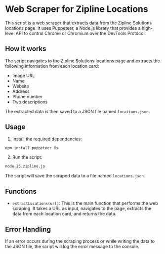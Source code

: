 # Web Scraper for Zipline Locations

This script is a web scraper that extracts data from the Zipline Solutions locations page. It uses Puppeteer, a Node.js library that provides a high-level API to control Chrome or Chromium over the DevTools Protocol.

## How it works

The script navigates to the Zipline Solutions locations page and extracts the following information from each location card:

- Image URL
- Name
- Website
- Address
- Phone number
- Two descriptions

The extracted data is then saved to a JSON file named `locations.json`.

## Usage

1. Install the required dependencies:

```bash
npm install puppeteer fs
```

2. Run the script:

```bash
node 25.zipline.js
```

The script will save the scraped data to a file named `locations.json`.

## Functions

- `extractLocations(url)`: This is the main function that performs the web scraping. It takes a URL as input, navigates to the page, extracts the data from each location card, and returns the data.

## Error Handling

If an error occurs during the scraping process or while writing the data to the JSON file, the script will log the error message to the console.
